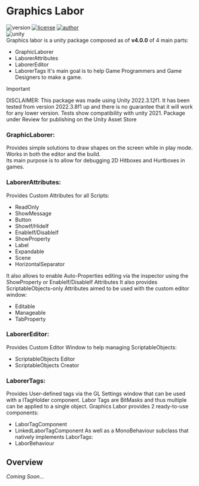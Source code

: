 # Graphics Labor 

![version](https://img.shields.io/badge/Version-4.0.3-blue)
[![license](https://img.shields.io/badge/License-GNU-green)](https://github.com/KSXGitHub/GPL-3.0)
[![author](https://img.shields.io/badge/Author-JariBou-orange)](https://jaribou.github.io/)  
![unity](https://img.shields.io/badge/Unity-2022.3-blue)  
Graphics labor is a unity package composed as of **v4.0.0** of 4 main parts:
- GraphicLaborer
- LaborerAttributes
- LaborerEditor
- LaborerTags
It's main goal is to help Game Programmers and Game Designers to make a game.

> [!IMPORTANT]
> DISCLAIMER: This package was made using Unity 2022.3.12f1.
> It has been tested from version 2022.3.8f1 up and there is no guarantee that it will work for any lower version.
> Tests show compatibility with unity 2021.
> Package under Review for publishing on the Unity Asset Store

### GraphicLaborer:
Provides simple solutions to draw shapes on the screen while in play mode. Works in both the editor and the build.  
Its main purpose is to allow for debugging 2D Hitboxes and Hurtboxes in games.

### LaborerAttributes:
Provides Custom Attributes for all Scripts:
- ReadOnly
- ShowMessage
- Button
- ShowIf/HideIf
- EnableIf/DisableIf
- ShowProperty
- Label
- Expandable
- Scene
- HorizontalSeparator

It also allows to enable Auto-Properties editing via the inspector using the ShowProperty or EnableIf/DisableIf Attributes
It also provides ScriptableObjects-only Attributes aimed to be used with the custom editor window:
- Editable
- Manageable
- TabProperty

### LaborerEditor:
Provides Custom Editor Window to help managing ScriptableObjects:
- ScriptableObjects Editor
- ScriptableObjects Creator

### LaborerTags:

Provides User-defined tags via the GL Settings window that can be used with a ITagHolder component. Labor Tags are BitMasks and thus multiple can be applied to a single object. Graphics Labor provides 2 ready-to-use components:
- LaborTagComponent
- LinkedLaborTagComponent
As well as a MonoBehaviour subclass that natively implements LaborTags:
- LaborBehaviour

## Overview
*Coming Soon...*

